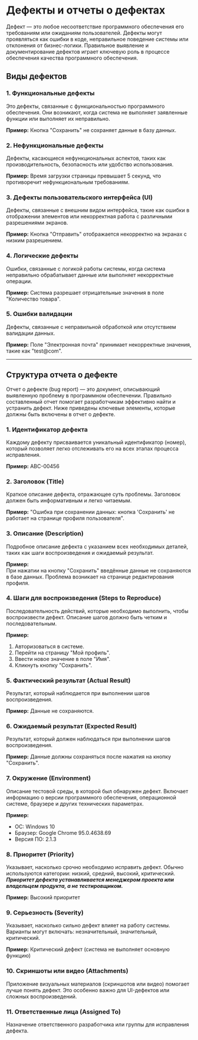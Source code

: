 # Дефекты и отчеты о дефектах 

Дефект — это любое несоответствие программного обеспечения его требованиям или ожиданиям пользователей. Дефекты могут проявляться как ошибки в коде, неправильное поведение системы или отклонения от бизнес-логики. Правильное выявление и документирование дефектов играет ключевую роль в процессе обеспечения качества программного обеспечения.

## Виды дефектов

### 1. **Функциональные дефекты**
Это дефекты, связанные с функциональностью программного обеспечения. Они возникают, когда система не выполняет заявленные функции или выполняет их неправильно.

**Пример:** Кнопка "Сохранить" не сохраняет данные в базу данных.

### 2. **Нефункциональные дефекты**
Дефекты, касающиеся нефункциональных аспектов, таких как производительность, безопасность или удобство использования.

**Пример:** Время загрузки страницы превышает 5 секунд, что противоречит нефункциональным требованиям.

### 3. **Дефекты пользовательского интерфейса (UI)**
Дефекты, связанные с внешним видом интерфейса, такие как ошибки в отображении элементов или некорректная работа с различными разрешениями экранов.

**Пример:** Кнопка "Отправить" отображается некорректно на экранах с низким разрешением.

### 4. **Логические дефекты**
Ошибки, связанные с логикой работы системы, когда система неправильно обрабатывает данные или выполняет некорректные операции.

**Пример:** Система разрешает отрицательные значения в поле "Количество товара".

### 5. **Ошибки валидации**
Дефекты, связанные с неправильной обработкой или отсутствием валидации данных.

**Пример:** Поле "Электронная почта" принимает некорректные значения, такие как "test@com".

---

## Структура отчета о дефекте

Отчет о дефекте (bug report) — это документ, описывающий выявленную проблему в программном обеспечении. Правильно составленный отчет помогает разработчикам эффективно найти и устранить дефект. Ниже приведены ключевые элементы, которые должны быть включены в отчет о дефекте.

### 1. **Идентификатор дефекта**
Каждому дефекту присваивается уникальный идентификатор (номер), который позволяет легко отслеживать его на всех этапах процесса исправления.

**Пример:** ABC-00456

### 2. **Заголовок (Title)**
Краткое описание дефекта, отражающее суть проблемы. Заголовок должен быть информативным и легко читаемым.

**Пример:** "Ошибка при сохранении данных: кнопка 'Сохранить' не работает на странице профиля пользователя".

### 3. **Описание (Description)**
Подробное описание дефекта с указанием всех необходимых деталей, таких как шаги воспроизведения и ожидаемый результат.

**Пример:**  
При нажатии на кнопку "Сохранить" введённые данные не сохраняются в базе данных. Проблема возникает на странице редактирования профиля.

### 4. **Шаги для воспроизведения (Steps to Reproduce)**
Последовательность действий, которые необходимо выполнить, чтобы воспроизвести дефект. Описание шагов должно быть четким и последовательным.

**Пример:**  
1. Авторизоваться в системе.  
2. Перейти на страницу "Мой профиль".  
3. Ввести новое значение в поле "Имя".  
4. Кликнуть кнопку "Сохранить".

### 5. **Фактический результат (Actual Result)**
Результат, который наблюдается при выполнении шагов воспроизведения.

**Пример:** Данные не сохраняются.

### 6. **Ожидаемый результат (Expected Result)**
Результат, который должен наблюдаться при выполнении шагов воспроизведения.

**Пример:** Данные должны сохраняться после нажатия на кнопку "Сохранить".

### 7. **Окружение (Environment)**
Описание тестовой среды, в которой был обнаружен дефект. Включает информацию о версии программного обеспечения, операционной системе, браузере и других технических параметрах.

**Пример:**  
- ОС: Windows 10  
- Браузер: Google Chrome 95.0.4638.69  
- Версия ПО: 2.1.3

### 8. **Приоритет (Priority)**
Указывает, насколько срочно необходимо исправить дефект. Обычно используются категории: низкий, средний, высокий, критический.
***Приоритет дефекта устанавливается менеджером проекта или владельцем продукта, а не тестировщиком.***

**Пример:** Высокий приоритет

### 9. **Серьезность (Severity)**
Указывает, насколько сильно дефект влияет на работу системы. Варианты могут включать: незначительный, значительный, критический.

**Пример:** Критический дефект (система не выполняет основную функцию)

### 10. **Скриншоты или видео (Attachments)**
Приложение визуальных материалов (скриншотов или видео) помогает лучше понять дефект. Это особенно важно для UI-дефектов или сложных воспроизведений.

### 11. **Ответственные лица (Assigned To)**
Назначение ответственного разработчика или группы для исправления дефекта.



